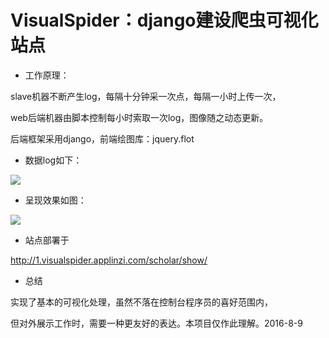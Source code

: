 # VisualSpider：django建设爬虫可视化站点

- 工作原理：

slave机器不断产生log，每隔十分钟采一次点，每隔一小时上传一次，

web后端机器由脚本控制每小时索取一次log，图像随之动态更新。

后端框架采用django，前端绘图库：jquery.flot
 
- 数据log如下：

![](http://visualspider-visualspider.stor.sinaapp.com/log.png)

- 呈现效果如图：

![](http://visualspider-visualspider.stor.sinaapp.com/20160809055255.png)

- 站点部署于

http://1.visualspider.applinzi.com/scholar/show/

- 总结
 
实现了基本的可视化处理，虽然不落在控制台程序员的喜好范围内，

但对外展示工作时，需要一种更友好的表达。本项目仅作此理解。2016-8-9
